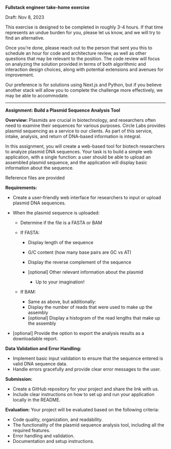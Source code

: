
**Fullstack engineer take-home exercise**

Draft: Nov 8, 2023

This exercise is designed to be completed in roughly 3-4 hours. If that time represents an undue burden for you, please let us know, and we will try to find an alternative.

Once you’re done, please reach out to the person that sent you this to schedule an hour for code and architecture review, as well as other questions that may be relevant to the position. The code review will focus on analyzing the solution provided in terms of both algorithmic and interaction design choices, along with potential extensions and avenues for improvement.

Our preference is for solutions using Next.js and Python, but if you believe another stack will allow you to complete the challenge more effectively, we may be able to accommodate.

***

**Assignment: Build a Plasmid Sequence Analysis Tool**

**Overview:** Plasmids are crucial in biotechnology, and researchers often need to examine their sequences for various purposes. Circle Labs provides plasmid sequencing as a service to our clients. As part of this service, intake, analysis, and return of DNA-based information is integral. 

In this assignment, you will create a web-based tool for biotech researchers to analyze plasmid DNA sequences. Your task is to build a simple web application, with a single function: a user should be able to upload an assembled plasmid sequence, and the application will display basic information about the sequence.

Reference files are provided

**Requirements:**

- Create a user-friendly web interface for researchers to input or upload plasmid DNA sequences.

- When the plasmid sequence is uploaded:

  - Determine if the file is a FASTA or BAM

  - If FASTA:

    - Display length of the sequence

    - G/C content (how many base pairs are GC vs AT)

    - Display the reverse complement of the sequence

    - \[optional] Other relevant information about the plasmid

      - Up to your imagination!

  - If BAM:

    - Same as above, but additionally:
    - Display the number of reads that were used to make up the assembly
    - \[optional] Display a histogram of the read lengths that make up the assembly

- \[optional] Provide the option to export the analysis results as a downloadable report.

**Data Validation and Error Handling:**

- Implement basic input validation to ensure that the sequence entered is valid DNA sequence data.
- Handle errors gracefully and provide clear error messages to the user.

**Submission:**

- Create a GitHub repository for your project and share the link with us.
- Include clear instructions on how to set up and run your application locally in the README.

**Evaluation:** Your project will be evaluated based on the following criteria:

- Code quality, organization, and readability.
- The functionality of the plasmid sequence analysis tool, including all the required features.
- Error handling and validation.
- Documentation and setup instructions.

